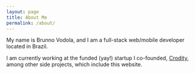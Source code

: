 ```yaml
---
layout: page
title: About Me
permalink: /about/
---
```


My name is Brunno Vodola, and I am a full-stack web/mobile developer located
in Brazil.

I am currently working at the funded (yay!) startup I co-founded, [Crodity](http://www.crodity.com),
among other side projects, which include this website.
